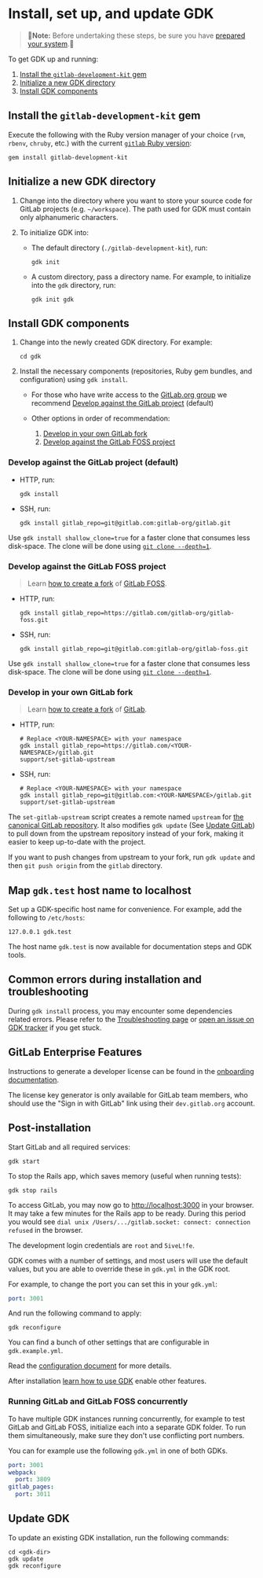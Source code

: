 # Install, set up, and update GDK

> 🚨**Note:** Before undertaking these steps, be sure you have [prepared your system](prepare.md).🚨

To get GDK up and running:

1. [Install the `gitlab-development-kit` gem](#install-the-gitlab-development-kit-gem)
1. [Initialize a new GDK directory](#initialize-a-new-gdk-directory)
1. [Install GDK components](#install-gdk-components)

## Install the `gitlab-development-kit` gem

Execute the following with the Ruby version manager of your choice (`rvm`, `rbenv`, `chruby`, etc.)
with the current [`gitlab` Ruby version](https://gitlab.com/gitlab-org/gitlab/blob/master/.ruby-version):

```shell
gem install gitlab-development-kit
```

## Initialize a new GDK directory

1. Change into the directory where you want to store your source code for GitLab projects (e.g. `~/workspace`). The path used for
   GDK must contain only alphanumeric characters.

1. To initialize GDK into:

   - The default directory (`./gitlab-development-kit`), run:

     ```shell
     gdk init
     ```

   - A custom directory, pass a directory name. For example, to initialize into
     the `gdk` directory, run:

     ```shell
     gdk init gdk
     ```

## Install GDK components

1. Change into the newly created GDK directory. For example:

   ```shell
   cd gdk
   ```

1. Install the necessary components (repositories, Ruby gem bundles, and
   configuration) using `gdk install`.

   - For those who have write access to the [GitLab.org group](https://gitlab.com/gitlab-org)
     we recommend [Develop against the GitLab project](#develop-against-the-gitlab-project-default) (default)

   - Other options in order of recommendation:

     1. [Develop in your own GitLab fork](#develop-in-your-own-gitlab-fork)
     1. [Develop against the GitLab FOSS project](#develop-against-the-gitlab-foss-project)

### Develop against the GitLab project (default)

- HTTP, run:

  ```shell
  gdk install
  ```

- SSH, run:

  ```shell
  gdk install gitlab_repo=git@gitlab.com:gitlab-org/gitlab.git
  ```

Use `gdk install shallow_clone=true` for a faster clone that consumes less disk-space.
The clone will be done using [`git clone --depth=1`](https://www.git-scm.com/docs/git-clone#Documentation/git-clone.txt---depthltdepthgt).

### Develop against the GitLab FOSS project

> Learn [how to create a fork](https://docs.gitlab.com/ee/user/project/repository/forking_workflow.html#creating-a-fork)
> of [GitLab FOSS](https://gitlab.com/gitlab-org/gitlab-foss).

- HTTP, run:

  ```shell
  gdk install gitlab_repo=https://gitlab.com/gitlab-org/gitlab-foss.git
  ```

- SSH, run:

  ```shell
  gdk install gitlab_repo=git@gitlab.com:gitlab-org/gitlab-foss.git
  ```

Use `gdk install shallow_clone=true` for a faster clone that consumes less disk-space.
The clone will be done using [`git clone --depth=1`](https://www.git-scm.com/docs/git-clone#Documentation/git-clone.txt---depthltdepthgt).

### Develop in your own GitLab fork

> Learn [how to create a fork](https://docs.gitlab.com/ee/user/project/repository/forking_workflow.html#creating-a-fork)
> of [GitLab](https://gitlab.com/gitlab-org/gitlab).

- HTTP, run:

  ```shell
  # Replace <YOUR-NAMESPACE> with your namespace
  gdk install gitlab_repo=https://gitlab.com/<YOUR-NAMESPACE>/gitlab.git
  support/set-gitlab-upstream
  ```

- SSH, run:

  ```shell
  # Replace <YOUR-NAMESPACE> with your namespace
  gdk install gitlab_repo=git@gitlab.com:<YOUR-NAMESPACE>/gitlab.git
  support/set-gitlab-upstream
  ```

The `set-gitlab-upstream` script creates a remote named `upstream` for
[the canonical GitLab repository](https://gitlab.com/gitlab-org/gitlab). It also
modifies `gdk update` (See [Update GitLab](gdk_commands.md#update-gitlab))
to pull down from the upstream repository instead of your fork, making it easier
to keep up-to-date with the project.

If you want to push changes from upstream to your fork, run `gdk update` and then
`git push origin` from the `gitlab` directory.

## Map `gdk.test` host name to localhost

Set up a GDK-specific host name for convenience. For example, add the following to `/etc/hosts`:

```plaintext
127.0.0.1 gdk.test
```

The host name `gdk.test` is now available for documentation steps and GDK tools.

## Common errors during installation and troubleshooting

During `gdk install` process, you may encounter some dependencies related errors. Please refer to
the [Troubleshooting page](troubleshooting.md) or [open an issue on GDK tracker](https://gitlab.com/gitlab-org/gitlab-development-kit/issues)
if you get stuck.

## GitLab Enterprise Features

Instructions to generate a developer license can be found in the
[onboarding documentation](https://about.gitlab.com/handbook/developer-onboarding/#working-on-gitlab-ee).

The license key generator is only available for GitLab team members, who should use the "Sign in with GitLab"
link using their `dev.gitlab.org` account.

## Post-installation

Start GitLab and all required services:

```shell
gdk start
```

To stop the Rails app, which saves memory (useful when running tests):

```shell
gdk stop rails
```

To access GitLab, you may now go to <http://localhost:3000> in your browser.
It may take a few minutes for the Rails app to be ready. During this period you would see `dial unix /Users/.../gitlab.socket: connect: connection refused` in the browser.

The development login credentials are `root` and
`5iveL!fe`.

GDK comes with a number of settings, and most users will use the
default values, but you are able to override these in `gdk.yml` in the
GDK root.

For example, to change the port you can set this in your `gdk.yml`:

```yaml
port: 3001
```

And run the following command to apply:

```shell
gdk reconfigure
```

You can find a bunch of other settings that are configurable in `gdk.example.yml`.

Read the [configuration document](configuration.md) for more details.

After installation [learn how to use GDK](howto/index.md) enable other features.

### Running GitLab and GitLab FOSS concurrently

To have multiple GDK instances running concurrently, for example to
test GitLab and GitLab FOSS, initialize each into a separate GDK
folder. To run them simultaneously, make sure they don't use
conflicting port numbers.

You can for example use the following `gdk.yml` in one of both GDKs.

```yaml
port: 3001
webpack:
  port: 3809
gitlab_pages:
  port: 3011
```

## Update GDK

To update an existing GDK installation, run the following commands:

```shell
cd <gdk-dir>
gdk update
gdk reconfigure
```
